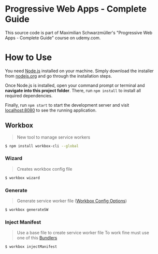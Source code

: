 # Progressive Web Apps - Complete Guide
This source code is part of Maximilian Schwarzmüller's "Progressive Web Apps - Complete Guide" course on udemy.com.

# How to Use
You need [Node.js](https://nodejs.org) installed on your machine. Simply download the installer from [nodejs.org](https://nodejs.org) and go through the installation steps.

Once Node.js is installed, open your command prompt or terminal and **navigate into this project folder**. There, run `npm install` to install all required dependencies.

Finally, run `npm start` to start the development server and visit [localhost:8080](http://localhost:8080) to see the running application.


## Workbox
> New tool to manage service workers
```sh
$ npm install workbox-cli --global
```

### Wizard
> Creates workbox config file
```sh
$ workbox wizard
```

### Generate
> Generate service worker file
([Workbox Config Options])

```sh
$ workbox generateSW
```

### Inject Manifest
> Use a base file to create service worker file
To work fine must use one of this [Bundlers]

```sh
$ workbox injectManifest
```

   [Workbox Config Options]: <https://developers.google.com/web/tools/workbox/reference-docs/latest/module-workbox-build?hl=en>

   [Bundlers]: <https://bundlers.tooling.report/>